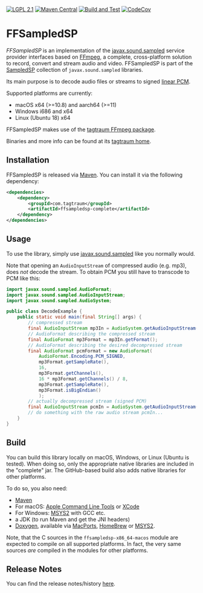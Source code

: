 [![LGPL 2.1](https://img.shields.io/badge/License-LGPL_2.1-blue.svg)](https://www.gnu.org/licenses/old-licenses/lgpl-2.1.html)
[![Maven Central](https://maven-badges.herokuapp.com/maven-central/com.tagtraum/ffsampledsp/badge.svg)](https://maven-badges.herokuapp.com/maven-central/com.tagtraum/ffsampledsp)
[![Build and Test](https://github.com/hendriks73/ffsampledsp/workflows/Build%20and%20Test/badge.svg)](https://github.com/hendriks73/ffsampledsp/actions)
[![CodeCov](https://codecov.io/gh/hendriks73/ffsampledsp/branch/main/graph/badge.svg?token=7K9ACGFWY4)](https://codecov.io/gh/hendriks73/ffsampledsp/branch/main)


# FFSampledSP

*FFSampledSP* is an implementation of the
[javax.sound.sampled](http://docs.oracle.com/javase/10/docs/api/javax/sound/sampled/spi/package-summary.html)
service provider interfaces based on [FFmpeg](https://www.ffmpeg.org), a complete, cross-platform solution to record,
convert and stream audio and video.
FFSampledSP is part of the [SampledSP](https://www.tagtraum.com/sampledsp.html) collection of `javax.sound.sampled`
libraries.

Its main purpose is to decode audio files or streams to signed
[linear PCM](https://en.wikipedia.org/wiki/Pulse-code_modulation).

Supported platforms are currently:

- macOS x64 (>=10.8) and aarch64 (>=11)
- Windows i686 and x64
- Linux (Ubuntu 18) x64

FFSampledSP makes use of the [tagtraum FFmpeg package](https://www.tagtraum.com/ffmpeg).

Binaries and more info can be found at its [tagtraum home](https://www.tagtraum.com/ffsampledsp/).


## Installation

FFSampledSP is released via [Maven](https://maven.apache.org).
You can install it via the following dependency:

```xml
<dependencies>
    <dependency>
        <groupId>com.tagtraum</groupId>
        <artifactId>ffsampledsp-complete</artifactId>
    </dependency>
</dependencies>
```


## Usage

To use the library, simply use
[javax.sound.sampled](http://docs.oracle.com/javase/10/docs/api/javax/sound/sampled/spi/package-summary.html)
like you normally would.

Note that opening an `AudioInputStream` of compressed audio (e.g. mp3), does
*not* decode the stream. To obtain PCM you still have to transcode to PCM like this:

```java
import javax.sound.sampled.AudioFormat;
import javax.sound.sampled.AudioInputStream;
import javax.sound.sampled.AudioSystem;

public class DecodeExample {
    public static void main(final String[] args) {
        // compressed stream
        final AudioInputStream mp3In = AudioSystem.getAudioInputStream(new File(args[0]));
        // AudioFormat describing the compressed stream
        final AudioFormat mp3Format = mp3In.getFormat();
        // AudioFormat describing the desired decompressed stream 
        final AudioFormat pcmFormat = new AudioFormat(
            AudioFormat.Encoding.PCM_SIGNED,
            mp3Format.getSampleRate(),
            16,
            mp3Format.getChannels(),
            16 * mp3Format.getChannels() / 8,
            mp3Format.getSampleRate(),
            mp3Format.isBigEndian()
            );
        // actually decompressed stream (signed PCM)
        final AudioInputStream pcmIn = AudioSystem.getAudioInputStream(mp3In, pcmFormat);
        // do something with the raw audio stream pcmIn... 
    }
}
```


## Build

You can build this library locally on macOS, Windows, or Linux (Ubuntu is tested).
When doing so, only the appropriate  native libraries are included in the "complete" jar.
The GitHub-based build also adds native libraries for other platforms.

To do so, you also need:

- [Maven](http://maven.apache.org/)
- For macOS: [Apple Command Line Tools](https://developer.apple.com/)
  or [XCode](https://developer.apple.com/xcode/)
- For Windows: [MSYS2](https://www.msys2.org) with GCC etc.
- a JDK (to run Maven and get the JNI headers)
- [Doxygen](http://www.doxygen.org), available via [MacPorts](https://www.macports.org), [HomeBrew](https://brew.sh) or [MSYS2](https://www.msys2.org).

Note, that the C sources in the `ffsampledsp-x86_64-macos` module are expected to compile
on all supported platforms. In fact, the very same sources *are* compiled in the modules
for other platforms.


## Release Notes

You can find the release notes/history [here](NOTES.md).
